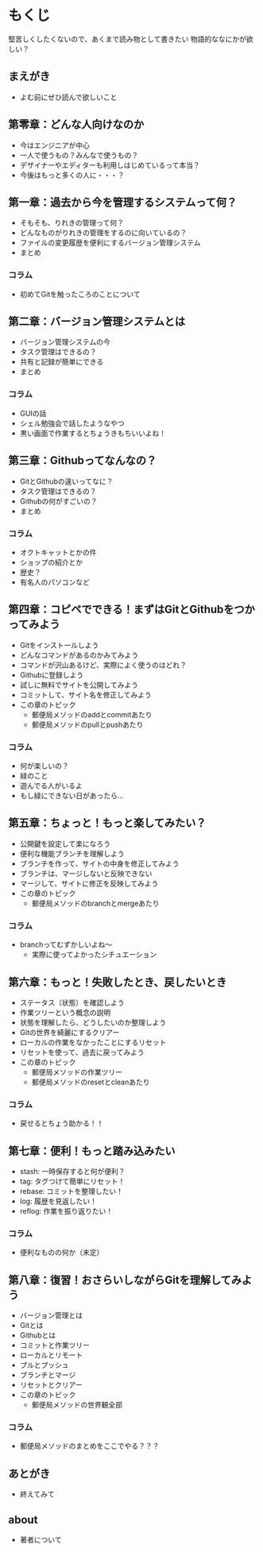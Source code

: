 # もくじ
堅苦しくしたくないので、あくまで読み物として書きたい
物語的ななにかが欲しい？

## まえがき
- よむ前にぜひ読んで欲しいこと

## 第零章：どんな人向けなのか
- 今はエンジニアが中心
- 一人で使うもの？みんなで使うもの？
- デザイナーやエディターも利用しはじめているって本当？
- 今後はもっと多くの人に・・・？

## 第一章：過去から今を管理するシステムって何？
- そもそも、りれきの管理って何？
- どんなものがりれきの管理をするのに向いているの？
- ファイルの変更履歴を便利にするバージョン管理システム
- まとめ

### コラム
- 初めてGitを触ったころのことについて

## 第二章：バージョン管理システムとは
- バージョン管理システムの今
- タスク管理はできるの？
- 共有と記録が簡単にできる
- まとめ

### コラム
- GUIの話
 - シェル勉強会で話したようなやつ
 - 黒い画面で作業するとちょうきもちいいよね！

## 第三章：Githubってなんなの？
- GitとGithubの違いってなに？
- タスク管理はできるの？
- Githubの何がすごいの？
- まとめ

### コラム
- オクトキャットとかの件
 - ショップの紹介とか
 - 歴史？
 - 有名人のパソコンなど

## 第四章：コピペでできる！まずはGitとGithubをつかってみよう
- Gitをインストールしよう
- どんなコマンドがあるのかみてみよう
- コマンドが沢山あるけど、実際によく使うのはどれ？
- Githubに登録しよう
- 試しに無料でサイトを公開してみよう
- コミットして、サイト名を修正してみよう
- この章のトピック
  - 郵便局メソッドのaddとcommitあたり
  - 郵便局メソッドのpullとpushあたり

### コラム
- 何が楽しいの？
 - 緑のこと
 - 遊んでる人がいるよ
 - もし緑にできない日があったら…

## 第五章：ちょっと！もっと楽してみたい？
- 公開鍵を設定して楽になろう
- 便利な機能ブランチを理解しよう
- ブランチを作って、サイトの中身を修正してみよう
- ブランチは、マージしないと反映できない
- マージして、サイトに修正を反映してみよう
- この章のトピック
  - 郵便局メソッドのbranchとmergeあたり

### コラム
- branchってむずかしいよね〜
  - 実際に使ってよかったシチュエーション

## 第六章：もっと！失敗したとき、戻したいとき
- ステータス（状態）を確認しよう
- 作業ツリーという概念の説明
- 状態を理解したら、どうしたいのか整理しよう
- Gitの世界を綺麗にするクリアー
- ローカルの作業をなかったことにするリセット
- リセットを使って、過去に戻ってみよう
- この章のトピック
  - 郵便局メソッドの作業ツリー
  - 郵便局メソッドのresetとcleanあたり

### コラム
- 戻せるとちょう助かる！！

## 第七章：便利！もっと踏み込みたい
- stash: 一時保存すると何が便利？
- tag: タグつけて簡単にリセット！
- rebase: コミットを整理したい！
- log: 履歴を見返したい！
- reflog: 作業を振り返りたい！

### コラム
- 便利なものの何か（未定）

## 第八章：復習！おさらいしながらGitを理解してみよう
- バージョン管理とは
- Gitとは
- Githubとは
- コミットと作業ツリー
- ローカルとリモート
- プルとプッシュ
- ブランチとマージ
- リセットとクリアー
- この章のトピック
  - 郵便局メソッドの世界観全部

### コラム
- 郵便局メソッドのまとめをここでやる？？？

## あとがき
- 終えてみて

## about
- 著者について
